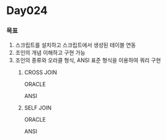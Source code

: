 # Day024

### 목표

1. 스크립트를 설치하고 스크립트에서 생성된 테이블 연동
2. 조인의 개념 이해하고 구현 가능
3. 조인의 종류와 오라클 형식, ANSI 표준 형식을 이용하여 쿼리 구현
    1. CROSS JOIN

        ORACLE

        ANSI

    2. SELF JOIN

        ORACLE

        ANSI